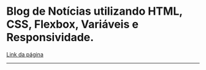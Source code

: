 # Blog de Notícias utilizando HTML, CSS, Flexbox, Variáveis e Responsividade.

[Link da página](https://prof-marneicardoso.github.io/blog-noticias-fs29/)

---

<!-- 
## Teste

### Parágrafos:

Texto

### Links:

[Blog de Notícias](https://prof-marneicardoso.github.io/blog-noticias-fs29/)

### Imagens:

<!-- Para mostrar uma imagem, adicione um ! no início --
![Esquilo](https://cdn.pixabay.com/photo/2025/09/14/19/45/squirrel-9834881_1280.jpg) -->
